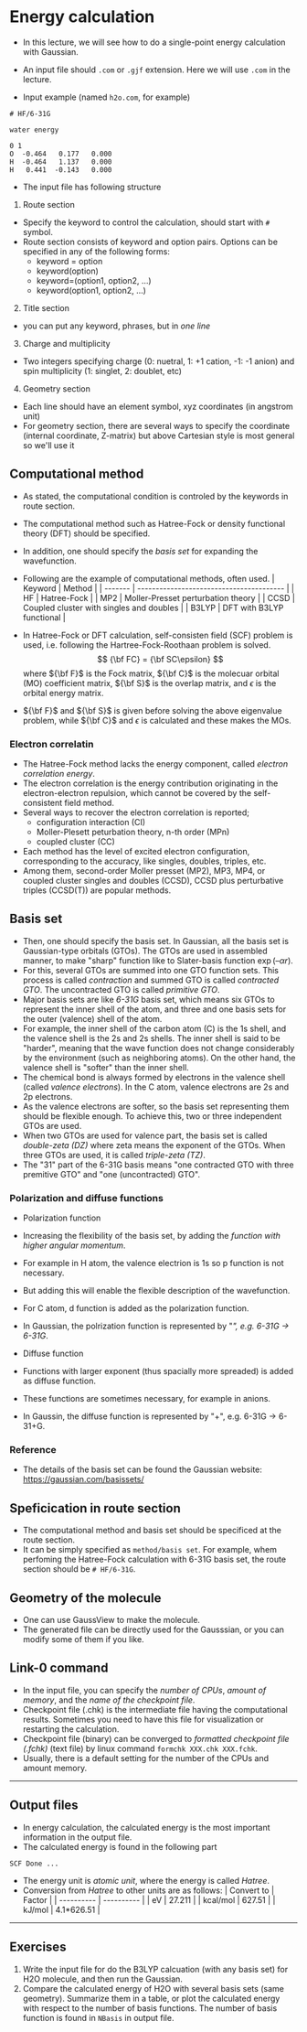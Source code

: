 # Energy calculation
* In this lecture, we will see how to do a single-point energy calculation with Gaussian.
* An input file should `.com` or `.gjf` extension. Here we will use `.com` in the lecture.

* Input example (named `h2o.com`, for example)
```
# HF/6-31G

water energy

0 1
O  -0.464   0.177   0.000
H  -0.464   1.137   0.000
H   0.441  -0.143   0.000
```
* The input file has following structure

1. Route section
* Specify the keyword to control the calculation, should start with `#` symbol.
* Route section consists of keyword and option pairs. Options can be specified in any of the following forms:
   * keyword = option
   * keyword(option)
   * keyword=(option1, option2, …)
   * keyword(option1, option2, …)
   
2. Title section
* you can put any keyword, phrases, but in *one line*

3. Charge and multiplicity
* Two integers specifying charge (0: nuetral, 1: +1 cation, -1: -1 anion) and spin multiplicity (1: singlet, 2: doublet, etc)

4. Geometry section
* Each line should have an element symbol, xyz coordinates (in angstrom unit)
* For geometry section, there are several ways to specify the coordinate (internal coordinate, Z-matrix) but above Cartesian style is most general so we'll use it

## Computational method
* As stated, the computational condition is controled by the keywords in route section.
* The computational method such as Hatree-Fock or density functional theory (DFT) should be specified.
* In addition, one should specify the *basis set* for expanding the wavefunction.
* Following are the example of computational methods, often used.
  | Keyword | Method                                   |
  | ------- | ---------------------------------------- |
  | HF      | Hatree-Fock                              |
  | MP2     | Moller-Presset perturbation theory       |
  | CCSD    | Coupled cluster with singles and doubles |
  | B3LYP   | DFT with B3LYP functional                |

* In Hatree-Fock or DFT calculation, self-consisten field (SCF) problem is used, i.e. following the Hartree-Fock-Roothaan problem is solved.
$$
{\bf FC} = {\bf SC\epsilon}
$$
where ${\bf F}$ is the Fock matrix, ${\bf C}$ is the molecuar orbital (MO) coefficient matrix, ${\bf S}$ is the overlap matrix, and $\epsilon$ is the orbital energy matrix.
* ${\bf F}$ and ${\bf S}$ is given before solving the above eigenvalue problem, while ${\bf C}$ and $\epsilon$ is calculated and these makes the MOs.

### Electron correlatin
* The Hatree-Fock method lacks the energy component, called *electron correlation energy*.
* The electron correlation is the energy contribution originating in the electron-electron repulsion, which cannot be covered by the self-consistent field method.
* Several ways to recover the electron correlation is reported;
  * configuration interaction (CI)
  * Moller-Plesett peturbation theory, n-th order (MPn)
  * coupled cluster (CC)
* Each method has the level of excited electron configuration, corresponding to the accuracy, like singles, doubles, triples, etc.
* Among them, second-order Moller presset (MP2), MP3, MP4, or coupled cluster singles and doubles (CCSD), CCSD plus perturbative triples (CCSD(T)) are popular methods.

## Basis set
* Then, one should specify the basis set. In Gaussian, all the basis set is Gaussian-type orbitals (GTOs). The GTOs are used in assembled manner, to make "sharp" function like to Slater-basis function $\exp(–\alpha r)$.
* For this, several GTOs are summed into one GTO function sets. This process is called *contraction* and summed GTO is called *contracted GTO*. The uncontracted GTO is called *primitive GTO*.
* Major basis sets are like *6-31G* basis set, which means six GTOs to represent the inner shell of the atom, and three and one basis sets for the outer (valence) shell of the atom.
* For example, the inner shell of the carbon atom (C) is the 1s shell, and the valence shell is the 2s and 2s shells. The inner shell is said to be "harder", meaning that the wave function does not change considerably by the environment (such as neighboring atoms). On the other hand, the valence shell is "softer" than the inner shell.
* The chemical bond is always formed by electrons in the valence shell (called *valence electrons*). In the C atom, valence electrons are 2s and 2p electrons.
* As the valence electrons are softer, so the basis set representing them should be flexible enough. To achieve this, two or three independent GTOs are used.
* When two GTOs are used for valence part, the basis set is called *double-zeta (DZ)* where zeta means the exponent of the GTOs. When three GTOs are used, it is called *triple-zeta (TZ)*.
* The "31" part of the 6-31G basis means "one contracted GTO with three premitive GTO" and "one (uncontracted) GTO".

### Polarization and diffuse functions
* Polarization function
* Increasing the flexibility of the basis set, by adding the *function with higher angular momentum*.
* For example in H atom, the valence electrion is 1s so p function is not necessary.
* But adding this will enable the flexible description of the wavefunction.
* For C atom, d function is added as the polarization function.
* In Gaussian, the polrization function is represented by "*", e.g. 6-31G -> 6-31G*.

* Diffuse function
* Functions with larger exponent (thus spacially more spreaded) is added as diffuse function.
* These functions are sometimes necessary, for example in anions.
* In Gaussin, the diffuse function is represented by "+", e.g. 6-31G -> 6-31+G.

### Reference
* The details of the basis set can be found the Gaussian website: https://gaussian.com/basissets/

## Speficication in route section
* The computational method and basis set should be specificed at the route section.
* It can be simply specified as `method/basis set`. For example, whem perfoming the Hatree-Fock calculation with 6-31G basis set, the route section should be `# HF/6-31G`.

## Geometry of the molecule
* One can use GaussView to make the molecule.
* The generated file can be directly used for the Gausssian, or you can modify some of them if you like.

## Link-0 command
* In the input file, you can specify the *number of CPUs*, *amount of memory*, and the *name of the checkpoint file*.
* Checkpoint file (.chk) is the intermediate file having the computational results. Sometimes you need to have this file for visualization or restarting the calculation.
* Checkpoint file (binary) can be converged to *formatted checkpoint file (.fchk)* (text file) by linux command `formchk XXX.chk XXX.fchk`.
* Usually, there is a default setting for the number of the CPUs and amount memory.

---

## Output files
* In energy calculation, the calculated energy is the most important information in the output file.
* The calculated energy is found in the following part
```
SCF Done ... 
```
* The energy unit is *atomic unit*, where the energy is called *Hatree*.
* Conversion from *Hatree* to other units are as follows:
  | Convert to | Factor     |
  | ---------- | ---------- |
  | eV         | 27.211     |
  | kcal/mol   | 627.51     |
  | kJ/mol     | 4.1*626.51 |

---

## Exercises
1. Write the input file for do the B3LYP calcuation (with any basis set) for H2O molecule, and then run the Gaussian.
2. Compare the calculated energy of H2O with several basis sets (same geometry). Summarize them in a table, or plot the calculated energy with respect to the number of basis functions. The number of basis function is found in `NBasis` in output file.
